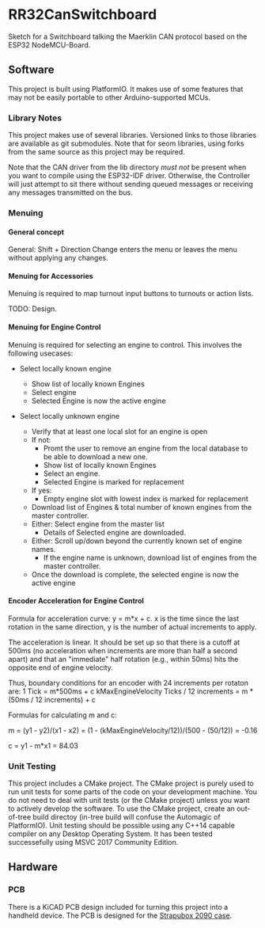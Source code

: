 # RR32CanSwitchboard
Sketch for a Switchboard talking the Maerklin CAN protocol based on the ESP32 NodeMCU-Board.

## Software

This project is built using PlatformIO. It makes use of some features that may not be easily portable to other Arduino-supported MCUs.

### Library Notes

This project makes use of several libraries. Versioned links to those libraries are available as git submodules. Note that for seom libraries, using forks from the same source as this project may be required.

Note that the CAN driver from the lib directory *must not* be present when you want to compile using the ESP32-IDF driver. Otherwise, the Controller will just attempt to sit there without sending queued messages or receiving any messages transmitted on the bus.

### Menuing

#### General concept

General: Shift + Direction Change enters the menu or leaves the menu without applying any changes.

#### Menuing for Accessories

Menuing is required to map turnout input buttons to turnouts or action lists.

TODO: Design.

#### Menuing for Engine Control

Menuing is required for selecting an engine to control. This involves the following usecases:

* Select locally known engine
    * Show list of locally known Engines
    * Select engine
    * Selected Engine is now the active engine

* Select locally unknown engine
    * Verify that at least one local slot for an engine is open
    * If not:
        * Promt the user to remove an engine from the local database to be able to download a new one.
        * Show list of locally known Engines
        * Select an engine.
        * Selected Engine is marked for replacement
    * If yes:
        * Empty engine slot with lowest index is marked for replacement
    * Download list of Engines & total number of known engines from the master controller.
    * Either: Select engine from the master list
        * Details of Selected engine are downloaded.
    * Either: Scroll up/down beyond the currently known set of engine names.
        * If the engine name is unknown, download list of engines from the master controller.
    * Once the download is complete, the selected engine is now the active engine

#### Encoder Acceleration for Engine Control

Formula for acceleration curve: y = m*x + c. x is the time since the last rotation in the same direction,
y is the number of actual increments to apply.

The acceleration is linear. It should be set up so that there is a cutoff at 500ms (no acceleration when
increments are more than half a second apart) and that an "immediate" half rotation (e.g., within 50ms)
hits the opposite end of engine velocity.

Thus, boundary conditions for an encoder with 24 increments per rotaton are:
1 Tick = m*500ms + c
kMaxEngineVelocity Ticks / 12 increments = m * (50ms / 12 increments) + c

Formulas for calculating m and c:

m = (y1 - y2)/(x1 - x2) = (1 - (kMaxEngineVelocity/12))/(500 - (50/12)) = -0.16

c = y1 - m*x1 = 84.03



### Unit Testing

This project includes a CMake project.
The CMake project is purely used to run unit tests for some parts of the code on your development machine.
You do not need to deal with unit tests (or the CMake project) unless you want to actively develop the software.
To use the CMake project, create an out-of-tree build directoy (in-tree build will confuse the Automagic of PlatformIO).
Unit testing should be possible using any C++14 capable compiler on any Desktop Operating System.
It has been tested successefully using MSVC 2017 Community Edition.

## Hardware

### PCB

There is a KiCAD PCB design included for turning this project into a handheld device.
The PCB is designed for the [Strapubox 2090 case](https://www.reichelt.de/kunststoffgehaeuse-129-x-40-x-26-mm-sp-2090-sw-p33828.html?&trstct=pos_0).